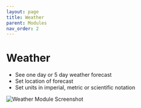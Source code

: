 ```yaml
---
layout: page
title: Weather
parent: Modules
nav_order: 2
---
```


# Weather

-   See one day or 5 day weather forecast
-   Set location of forecast
-   Set units in imperial, metric or scientific notation

![Weather Module Screenshot](/assets/images/screenshots/module-weather.png)
